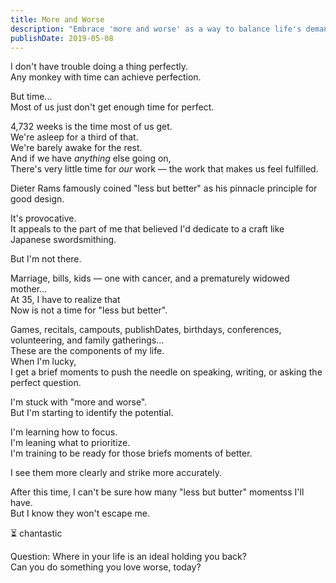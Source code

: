 ```yaml
---
title: More and Worse
description: "Embrace 'more and worse' as a way to balance life's demands and find fulfillment. Learn to focus, prioritize, and make the most of brief moments of better."
publishDate: 2019-05-08
---
```


I don't have trouble doing a thing perfectly.  
Any monkey with time can achieve perfection.

But time...  
Most of us just don't get enough time for perfect.

4,732 weeks is the time most of us get.  
We're asleep for a third of that.  
We're barely awake for the rest.  
And if we have _anything_ else going on,  
There's very little time for _our_ work — the work that makes us feel fulfilled.

Dieter Rams famously coined "less but better" as his pinnacle principle for good design.

It's provocative.  
It appeals to the part of me that believed I'd dedicate to a craft like Japanese swordsmithing.

But I'm not there.

Marriage, bills, kids — one with cancer, and a prematurely widowed mother...  
At 35, I have to realize that  
Now is not a time for "less but better".

Games, recitals, campouts, publishDates, birthdays, conferences, volunteering, and family gatherings...  
These are the components of my life.  
When I'm lucky,  
I get a brief moments to push the needle on speaking, writing, or asking the perfect question.

I'm stuck with "more and worse".  
But I'm starting to identify the potential.

I'm learning how to focus.  
I'm leaning what to prioritize.  
I'm training to be ready for those briefs moments of better.

I see them more clearly and strike more accurately.

After this time,
I can't be sure how many "less but butter" momentss I'll have.  
But I know they won't escape me.

⏳ chantastic

Question:
Where in your life is an ideal holding you back?  
Can you do something you love worse, today?
